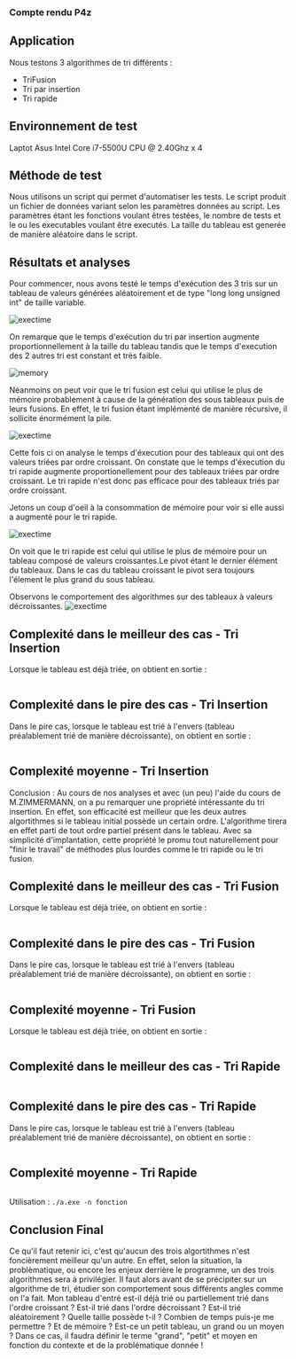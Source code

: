 ### Compte rendu P4z 

## Application

Nous testons 3 algorithmes de tri différents : 

* TriFusion
* Tri par insertion
* Tri rapide

## Environnement de test

Laptot Asus Intel Core i7-5500U CPU @ 2.40Ghz x 4


## Méthode de test

Nous utilisons un script qui permet d'automatiser les tests. Le script produit
un fichier de données variant selon les paramètres données au script.
Les paramètres étant les fonctions voulant êtres testées, le nombre de tests
et le ou les executables voulant être executés. La taille du tableau est generée 
de manière aléatoire dans le script.




## Résultats et analyses

Pour commencer, nous avons testé le temps d'exécution des 3 tris sur un tableau de valeurs générées aléatoirement et de type "long long unsigned int"
de taille variable.

![exectime](./Graphs/3tri/Exectime.png)

On remarque que le temps d'exécution du tri par insertion augmente proportionnellement 
à la taille du tableau tandis que le temps d'execution des 2 autres tri est constant et très faible.

![memory](./Graphs/3tri/insertionFusionRapideMemoryCourbes.png)

 Néanmoins on peut voir que le tri fusion est celui qui utilise le plus de mémoire probablement à cause de la génération des sous tableaux puis de leurs fusions.
 En effet, le tri fusion étant implémenté de manière récursive, il sollicite énormément la pile.


![exectime](./Graphs/3tri/Exectime3Croissant.png)

Cette fois ci on analyse le temps d'éxecution pour des tableaux qui ont des valeurs triées par ordre croissant.
On constate que le temps d'éxecution du tri rapide augmente proportionellement pour des tableaux triées par ordre croissant. Le tri rapide n'est donc pas efficace pour des tableaux triés par ordre croissant.


Jetons un coup d'oeil à la consommation de mémoire pour voir si elle aussi a augmenté pour le tri rapide.

![exectime](./Graphs/3tri/Memory3Croissant.png)

On voit que le tri rapide est celui qui utilise le plus de mémoire pour un tableau composé de valeurs croissantes.Le pivot étant le dernier élément du tableaux. Dans le cas du tableau croissant le pivot sera toujours l'élement le plus grand du sous tableau. 


Observons le comportement des algorithmes sur des tableaux à valeurs décroissantes.
![exectime](./Graphs/3tri/decroissant3tri.png)




 
## Complexité dans le meilleur des cas - Tri Insertion
Lorsque le tableau est déjà triée, on obtient en sortie :
```c

```

## Complexité dans le pire des cas - Tri Insertion
Dans le pire cas, lorsque le tableau est trié à l'envers (tableau préalablement trié de manière décroissante), on obtient en sortie :
```c

```

## Complexité moyenne - Tri Insertion


Conclusion : Au cours de nos analyses et avec (un peu) l'aide du cours de M.ZIMMERMANN, on a pu remarquer une propriété intéressante du 
tri insertion. En effet, son efficacité est meilleur que les deux autres algortithmes si le tableau initial possède un certain ordre.
L'algorithme tirera en effet parti de tout ordre partiel présent dans le tableau. Avec sa simplicité d'implantation, 
cette propriété le promu tout naturellement pour "finir le travail" de méthodes plus lourdes comme le tri rapide ou le tri fusion.

## Complexité dans le meilleur des cas - Tri Fusion
Lorsque le tableau est déjà triée, on obtient en sortie :
```c

```

## Complexité dans le pire des cas - Tri Fusion
Dans le pire cas, lorsque le tableau est trié à l'envers (tableau préalablement trié de manière décroissante), on obtient en sortie :
```c

```



## Complexité moyenne - Tri Fusion
Lorsque le tableau est déjà triée, on obtient en sortie :
```c

```


## Complexité dans le meilleur des cas - Tri Rapide
```c

```

## Complexité dans le pire des cas - Tri Rapide
Dans le pire cas, lorsque le tableau est trié à l'envers (tableau préalablement trié de manière décroissante), on obtient en sortie :
```c

```
## Complexité moyenne - Tri Rapide
```c

```

Utilisation : `./a.exe -n fonction`



## Conclusion Final

Ce qu'il faut retenir ici, c'est qu'aucun des trois algortithmes n'est foncièrement meilleur qu'un autre. En effet, selon la situation, 
la problèmatique, ou encore les enjeux derrière le programme, un des trois algorithmes sera à privilégier. Il faut alors avant de se 
précipiter sur un algorithme de tri, étudier son comportement sous différents angles comme on l'a fait. Mon tableau d'entré est-il déjà trié
ou partiellement trié dans l'ordre croissant ? Est-il trié dans l'ordre décroissant ? Est-il trié aléatoirement ? Quelle taille  possède t-il ?
Combien de temps puis-je me permettre ? Et de mémoire ? Est-ce un petit tableau, un grand ou un moyen ? Dans ce cas, il faudra définir le
terme "grand", "petit" et moyen en fonction du contexte et de la problématique donnée !